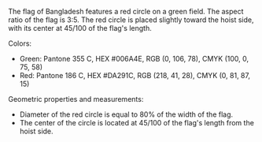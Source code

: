 The flag of Bangladesh features a red circle on a green field. The aspect ratio of the flag is 3:5. The red circle is placed slightly toward the hoist side, with its center at 45/100 of the flag's length.

Colors:
- Green: Pantone 355 C, HEX #006A4E, RGB (0, 106, 78), CMYK (100, 0, 75, 58)
- Red: Pantone 186 C, HEX #DA291C, RGB (218, 41, 28), CMYK (0, 81, 87, 15)

Geometric properties and measurements:
- Diameter of the red circle is equal to 80% of the width of the flag.
- The center of the circle is located at 45/100 of the flag's length from the hoist side.